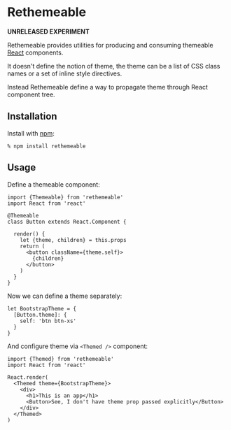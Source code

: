 Rethemeable
===========

**UNRELEASED EXPERIMENT**

Rethemeable provides utilities for producing and consuming themeable [React][]
components.

It doesn't define the notion of theme, the theme can be a list of CSS class
names or a set of inline style directives.

Instead Rethemeable define a way to propagate theme through React component
tree.

Installation
------------

Install with [npm][]:

    % npm install rethemeable

Usage
-----

Define a themeable component:

    import {Themeable} from 'rethemeable'
    import React from 'react'

    @Themeable
    class Button extends React.Component {

      render() {
        let {theme, children} = this.props
        return (
          <button className={theme.self}>
            {children}
          </button>
        )
      }
    }

Now we can define a theme separately:

    let BootstrapTheme = {
      [Button.theme]: {
        self: 'btn btn-xs'
      }
    }

And configure theme via `<Themed />` component:

    import {Themed} from 'rethemeable'
    import React from 'react'

    React.render(
      <Themed theme={BootstrapTheme}>
        <div>
          <h1>This is an app</h1>
          <Button>See, I don't have theme prop passed explicitly</Button>
        </div>
      </Themed>
    )

[React]: http://reactjs.org
[npm]: http://npmjs.org
